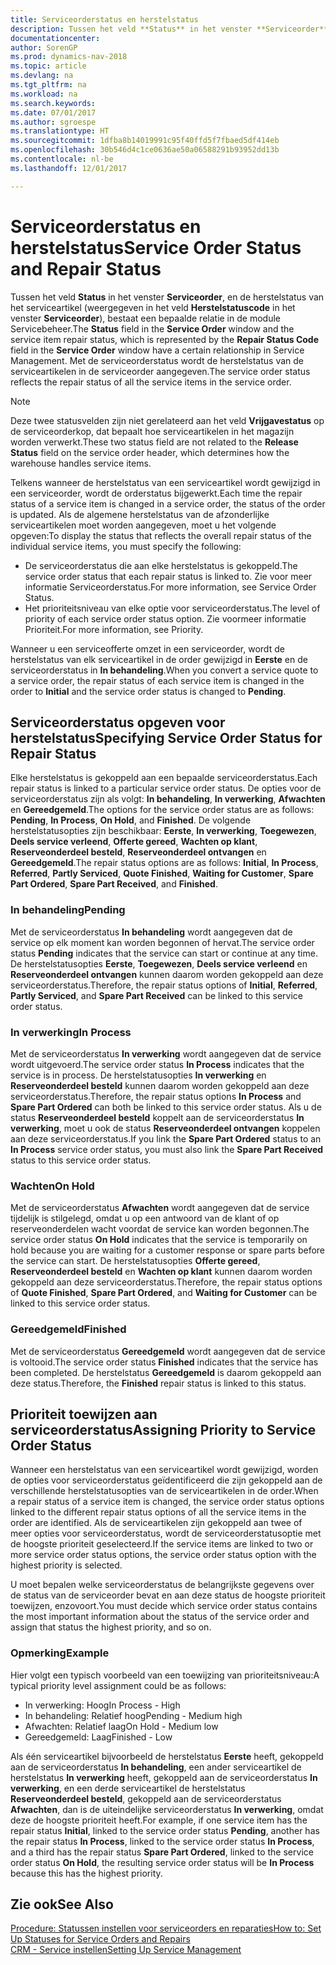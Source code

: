 ```yaml
---
title: Serviceorderstatus en herstelstatus
description: Tussen het veld **Status** in het venster **Serviceorder** en de herstelstatus van het serviceartikel, weergegeven in het veld **Herstelstatuscode** in het venster **Serviceorder**, bestaat een bepaalde relatie in de module CRM - Service. Met de serviceorderstatus wordt de herstelstatus van de serviceartikelen in de serviceorder aangegeven.
documentationcenter: 
author: SorenGP
ms.prod: dynamics-nav-2018
ms.topic: article
ms.devlang: na
ms.tgt_pltfrm: na
ms.workload: na
ms.search.keywords: 
ms.date: 07/01/2017
ms.author: sgroespe
ms.translationtype: HT
ms.sourcegitcommit: 1dfba8b14019991c95f40ffd5f7fbaed5df414eb
ms.openlocfilehash: 30b546d4c1ce0636ae50a06588291b93952dd13b
ms.contentlocale: nl-be
ms.lasthandoff: 12/01/2017

---
```

# <a name="service-order-status-and-repair-status"></a><span data-ttu-id="fc999-104">Serviceorderstatus en herstelstatus</span><span class="sxs-lookup"><span data-stu-id="fc999-104">Service Order Status and Repair Status</span></span>
<span data-ttu-id="fc999-105">Tussen het veld **Status** in het venster **Serviceorder**, en de herstelstatus van het serviceartikel (weergegeven in het veld **Herstelstatuscode** in het venster **Serviceorder**), bestaat een bepaalde relatie in de module Servicebeheer.</span><span class="sxs-lookup"><span data-stu-id="fc999-105">The **Status** field in the **Service Order** window and the service item repair status, which is represented by the **Repair Status Code** field in the **Service Order** window have a certain relationship in Service Management.</span></span> <span data-ttu-id="fc999-106">Met de serviceorderstatus wordt de herstelstatus van de serviceartikelen in de serviceorder aangegeven.</span><span class="sxs-lookup"><span data-stu-id="fc999-106">The service order status reflects the repair status of all the service items in the service order.</span></span>  
  
> [!NOTE]  
>  <span data-ttu-id="fc999-107">Deze twee statusvelden zijn niet gerelateerd aan het veld **Vrijgavestatus** op de serviceorderkop, dat bepaalt hoe serviceartikelen in het magazijn worden verwerkt.</span><span class="sxs-lookup"><span data-stu-id="fc999-107">These two status field are not related to the **Release Status** field on the service order header, which determines how the warehouse handles service items.</span></span>  
  
 <span data-ttu-id="fc999-108">Telkens wanneer de herstelstatus van een serviceartikel wordt gewijzigd in een serviceorder, wordt de orderstatus bijgewerkt.</span><span class="sxs-lookup"><span data-stu-id="fc999-108">Each time the repair status of a service item is changed in a service order, the status of the order is updated.</span></span> <span data-ttu-id="fc999-109">Als de algemene herstelstatus van de afzonderlijke serviceartikelen moet worden aangegeven, moet u het volgende opgeven:</span><span class="sxs-lookup"><span data-stu-id="fc999-109">To display the status that reflects the overall repair status of the individual service items, you must specify the following:</span></span>  
  
* <span data-ttu-id="fc999-110">De serviceorderstatus die aan elke herstelstatus is gekoppeld.</span><span class="sxs-lookup"><span data-stu-id="fc999-110">The service order status that each repair status is linked to.</span></span> <span data-ttu-id="fc999-111">Zie voor meer informatie Serviceorderstatus.</span><span class="sxs-lookup"><span data-stu-id="fc999-111">For more information, see Service Order Status.</span></span>  
* <span data-ttu-id="fc999-112">Het prioriteitsniveau van elke optie voor serviceorderstatus.</span><span class="sxs-lookup"><span data-stu-id="fc999-112">The level of priority of each service order status option.</span></span> <span data-ttu-id="fc999-113">Zie voormeer informatie Prioriteit.</span><span class="sxs-lookup"><span data-stu-id="fc999-113">For more information, see Priority.</span></span>  
  
 <span data-ttu-id="fc999-114">Wanneer u een serviceofferte omzet in een serviceorder, wordt de herstelstatus van elk serviceartikel in de order gewijzigd in **Eerste** en de serviceorderstatus in **In behandeling**.</span><span class="sxs-lookup"><span data-stu-id="fc999-114">When you convert a service quote to a service order, the repair status of each service item is changed in the order to **Initial** and the service order status is changed to **Pending**.</span></span>  
  
## <a name="specifying-service-order-status-for-repair-status"></a><span data-ttu-id="fc999-115">Serviceorderstatus opgeven voor herstelstatus</span><span class="sxs-lookup"><span data-stu-id="fc999-115">Specifying Service Order Status for Repair Status</span></span>  
<span data-ttu-id="fc999-116">Elke herstelstatus is gekoppeld aan een bepaalde serviceorderstatus.</span><span class="sxs-lookup"><span data-stu-id="fc999-116">Each repair status is linked to a particular service order status.</span></span> <span data-ttu-id="fc999-117">De opties voor de serviceorderstatus zijn als volgt: **In behandeling**, **In verwerking**, **Afwachten** en **Gereedgemeld**.</span><span class="sxs-lookup"><span data-stu-id="fc999-117">The options for the service order status are as follows: **Pending**, **In Process**, **On Hold**, and **Finished**.</span></span> <span data-ttu-id="fc999-118">De volgende herstelstatusopties zijn beschikbaar: **Eerste**, **In verwerking**, **Toegewezen**, **Deels service verleend**, **Offerte gereed**, **Wachten op klant**, **Reserveonderdeel besteld**, **Reserveonderdeel ontvangen** en **Gereedgemeld**.</span><span class="sxs-lookup"><span data-stu-id="fc999-118">The repair status options are as follows: **Initial**, **In Process**, **Referred**, **Partly Serviced**, **Quote Finished**, **Waiting for Customer**, **Spare Part Ordered**, **Spare Part Received**, and **Finished**.</span></span>  
  
### <a name="pending"></a><span data-ttu-id="fc999-119">In behandeling</span><span class="sxs-lookup"><span data-stu-id="fc999-119">Pending</span></span>  
<span data-ttu-id="fc999-120">Met de serviceorderstatus **In behandeling** wordt aangegeven dat de service op elk moment kan worden begonnen of hervat.</span><span class="sxs-lookup"><span data-stu-id="fc999-120">The service order status **Pending** indicates that the service can start or continue at any time.</span></span> <span data-ttu-id="fc999-121">De herstelstatusopties **Eerste**, **Toegewezen**, **Deels service verleend** en **Reserveonderdeel ontvangen** kunnen daarom worden gekoppeld aan deze serviceorderstatus.</span><span class="sxs-lookup"><span data-stu-id="fc999-121">Therefore, the repair status options of **Initial**, **Referred**, **Partly Serviced**, and **Spare Part Received** can be linked to this service order status.</span></span>  
  
### <a name="in-process"></a><span data-ttu-id="fc999-122">In verwerking</span><span class="sxs-lookup"><span data-stu-id="fc999-122">In Process</span></span>  
<span data-ttu-id="fc999-123">Met de serviceorderstatus **In verwerking** wordt aangegeven dat de service wordt uitgevoerd.</span><span class="sxs-lookup"><span data-stu-id="fc999-123">The service order status **In Process** indicates that the service is in process.</span></span> <span data-ttu-id="fc999-124">De herstelstatusopties **In verwerking** en **Reserveonderdeel besteld** kunnen daarom worden gekoppeld aan deze serviceorderstatus.</span><span class="sxs-lookup"><span data-stu-id="fc999-124">Therefore, the repair status options **In Process** and **Spare Part Ordered** can both be linked to this service order status.</span></span> <span data-ttu-id="fc999-125">Als u de status **Reserveonderdeel besteld** koppelt aan de serviceorderstatus **In verwerking**, moet u ook de status **Reserveonderdeel ontvangen** koppelen aan deze serviceorderstatus.</span><span class="sxs-lookup"><span data-stu-id="fc999-125">If you link the **Spare Part Ordered** status to an **In Process** service order status, you must also link the **Spare Part Received** status to this service order status.</span></span>  
  
### <a name="on-hold"></a><span data-ttu-id="fc999-126">Wachten</span><span class="sxs-lookup"><span data-stu-id="fc999-126">On Hold</span></span>  
<span data-ttu-id="fc999-127">Met de serviceorderstatus **Afwachten** wordt aangegeven dat de service tijdelijk is stilgelegd, omdat u op een antwoord van de klant of op reserveonderdelen wacht voordat de service kan worden begonnen.</span><span class="sxs-lookup"><span data-stu-id="fc999-127">The service order status **On Hold** indicates that the service is temporarily on hold because you are waiting for a customer response or spare parts before the service can start.</span></span> <span data-ttu-id="fc999-128">De herstelstatusopties **Offerte gereed**, **Reserveonderdeel besteld** en **Wachten op klant** kunnen daarom worden gekoppeld aan deze serviceorderstatus.</span><span class="sxs-lookup"><span data-stu-id="fc999-128">Therefore, the repair status options of **Quote Finished**, **Spare Part Ordered**, and **Waiting for Customer** can be linked to this service order status.</span></span>  
  
### <a name="finished"></a><span data-ttu-id="fc999-129">Gereedgemeld</span><span class="sxs-lookup"><span data-stu-id="fc999-129">Finished</span></span>  
<span data-ttu-id="fc999-130">Met de serviceorderstatus **Gereedgemeld** wordt aangegeven dat de service is voltooid.</span><span class="sxs-lookup"><span data-stu-id="fc999-130">The service order status **Finished** indicates that the service has been completed.</span></span> <span data-ttu-id="fc999-131">De herstelstatus **Gereedgemeld** is daarom gekoppeld aan deze status.</span><span class="sxs-lookup"><span data-stu-id="fc999-131">Therefore, the **Finished** repair status is linked to this status.</span></span>  
  
## <a name="assigning-priority-to-service-order-status"></a><span data-ttu-id="fc999-132">Prioriteit toewijzen aan serviceorderstatus</span><span class="sxs-lookup"><span data-stu-id="fc999-132">Assigning Priority to Service Order Status</span></span>  
<span data-ttu-id="fc999-133">Wanneer een herstelstatus van een serviceartikel wordt gewijzigd, worden de opties voor serviceorderstatus geïdentificeerd die zijn gekoppeld aan de verschillende herstelstatusopties van de serviceartikelen in de order.</span><span class="sxs-lookup"><span data-stu-id="fc999-133">When a repair status of a service item is changed, the service order status options linked to the different repair status options of all the service items in the order are identified.</span></span> <span data-ttu-id="fc999-134">Als de serviceartikelen zijn gekoppeld aan twee of meer opties voor serviceorderstatus, wordt de serviceorderstatusoptie met de hoogste prioriteit geselecteerd.</span><span class="sxs-lookup"><span data-stu-id="fc999-134">If the service items are linked to two or more service order status options, the service order status option with the highest priority is selected.</span></span>  
  
<span data-ttu-id="fc999-135">U moet bepalen welke serviceorderstatus de belangrijkste gegevens over de status van de serviceorder bevat en aan deze status de hoogste prioriteit toewijzen, enzovoort.</span><span class="sxs-lookup"><span data-stu-id="fc999-135">You must decide which service order status contains the most important information about the status of the service order and assign that status the highest priority, and so on.</span></span>  
  
### <a name="example"></a><span data-ttu-id="fc999-136">Opmerking</span><span class="sxs-lookup"><span data-stu-id="fc999-136">Example</span></span>  
<span data-ttu-id="fc999-137">Hier volgt een typisch voorbeeld van een toewijzing van prioriteitsniveau:</span><span class="sxs-lookup"><span data-stu-id="fc999-137">A typical priority level assignment could be as follows:</span></span>  
  
* <span data-ttu-id="fc999-138">In verwerking: Hoog</span><span class="sxs-lookup"><span data-stu-id="fc999-138">In Process - High</span></span>  
* <span data-ttu-id="fc999-139">In behandeling: Relatief hoog</span><span class="sxs-lookup"><span data-stu-id="fc999-139">Pending - Medium high</span></span>  
* <span data-ttu-id="fc999-140">Afwachten: Relatief laag</span><span class="sxs-lookup"><span data-stu-id="fc999-140">On Hold - Medium low</span></span>  
* <span data-ttu-id="fc999-141">Gereedgemeld: Laag</span><span class="sxs-lookup"><span data-stu-id="fc999-141">Finished - Low</span></span>  
  
<span data-ttu-id="fc999-142">Als één serviceartikel bijvoorbeeld de herstelstatus **Eerste** heeft, gekoppeld aan de serviceorderstatus **In behandeling**, een ander serviceartikel de herstelstatus **In verwerking** heeft, gekoppeld aan de serviceorderstatus **In verwerking**, en een derde serviceartikel de herstelstatus **Reserveonderdeel besteld**, gekoppeld aan de serviceorderstatus **Afwachten**, dan is de uiteindelijke serviceorderstatus **In verwerking**, omdat deze de hoogste prioriteit heeft.</span><span class="sxs-lookup"><span data-stu-id="fc999-142">For example, if one service item has the repair status **Initial**, linked to the service order status **Pending**, another has the repair status **In Process**, linked to the service order status **In Process**, and a third has the repair status **Spare Part Ordered**, linked to the service order status **On Hold**, the resulting service order status will be **In Process** because this has the highest priority.</span></span>  
  
## <a name="see-also"></a><span data-ttu-id="fc999-143">Zie ook</span><span class="sxs-lookup"><span data-stu-id="fc999-143">See Also</span></span>  
[<span data-ttu-id="fc999-144">Procedure: Statussen instellen voor serviceorders en reparaties</span><span class="sxs-lookup"><span data-stu-id="fc999-144">How to: Set Up Statuses for Service Orders and Repairs</span></span>](service-order-repair-status.md)  
[<span data-ttu-id="fc999-145">CRM - Service instellen</span><span class="sxs-lookup"><span data-stu-id="fc999-145">Setting Up Service Management</span></span>](service-setup-service.md)  

